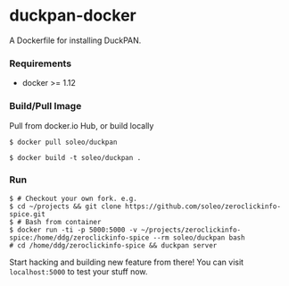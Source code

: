 duckpan-docker
==============

A Dockerfile for installing DuckPAN.


### Requirements

* docker >= 1.12


### Build/Pull Image

Pull from docker.io Hub, or build locally

```console
$ docker pull soleo/duckpan
```

```console
$ docker build -t soleo/duckpan .
```

### Run

```console
$ # Checkout your own fork. e.g.
$ cd ~/projects && git clone https://github.com/soleo/zeroclickinfo-spice.git
$ # Bash from container
$ docker run -ti -p 5000:5000 -v ~/projects/zeroclickinfo-spice:/home/ddg/zeroclickinfo-spice --rm soleo/duckpan bash
# cd /home/ddg/zeroclickinfo-spice && duckpan server
```

Start hacking and building new feature from there! You can visit ``localhost:5000`` to test your stuff now.




